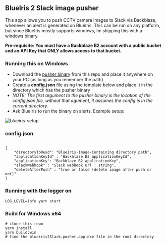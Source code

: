 ## BlueIris 2 Slack image pusher

This app allows you to push CCTV camera images to Slack via Backblaze, whenever an alert is generated on BlueIris.
This can be run on any platform, but since BlueIris mostly supports windows, Im shipping this with a windows binary.

**Pre-requisite: You must have a Backblaze B2 account with a public bucket and an API Key that ONLY allows access to that bucket.**

### Running this on Windows

- Download the [pusher binary](https://github.com/fifthsegment/blueiris2slack-image-pusher/blob/main/build/blueiris2Slack.pusher.app.exe) from this repo and place it anywhere on your PC (as long as you remember the path)
- Create a **config.json** file using the template below and place it in the directory which has the pusher binary
- _NOTE: The first argument to the pusher binary is the location of the config.json file, without that agument, it assumes the config is in the current directory._
- Ask BlueIris to run the binary on alerts. Example setup:

![blueiris-setup](https://user-images.githubusercontent.com/5513549/187025589-368368d5-18d5-45ed-b1c0-082e11848d12.PNG)

### config.json

```

{
    "directoryToRead": "BlueIris-Image-Containing directory path",
    "applicationKeyId" : "Backblaze B2 applicationKeyId",
    "applicationKey": "Backblaze B2 applicationKey",
    "slackWebhook" : "Slack webhook url : string",
    "deleteAfterPush" : "true or false (delete image after push or not)"
}

```

### Running with the logger on

```
LOG_LEVEL=info yarn start
```

### Build for Windows x64

```
# clone this repo
yarn install
yarn build:win
# find the blueiris2Slack.pusher.app.exe file in the root directory
```
